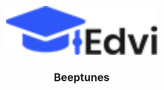 <p align="center">
<img src="public/site/assets/images/logo1.png" width="400">
</p>

<center>
<h1>Beeptunes</h1>
</center>
